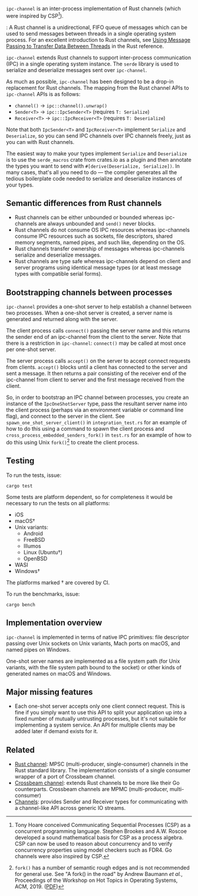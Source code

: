 `ipc-channel` is an inter-process implementation of Rust channels (which were inspired by CSP[^CSP]).

:
A Rust channel is a unidirectional, FIFO queue of messages which can be used to send messages between threads in a single operating system process.
For an excellent introduction to Rust channels, see [Using Message Passing to Transfer Data Between Threads](https://doc.rust-lang.org/stable/book/ch16-02-message-passing.html) in the Rust reference.

`ipc-channel` extends Rust channels to support inter-process communication (IPC) in a single operating system instance. The `serde` library is used to serialize and deserialize messages sent over `ipc-channel`.

As much as possible, `ipc-channel` has been designed to be a drop-in replacement for Rust channels. The mapping from the Rust channel APIs to `ipc-channel` APIs is as follows:

- `channel()` → `ipc::channel().unwrap()`
- `Sender<T>` → `ipc::IpcSender<T>` (requires `T: Serialize`)
- `Receiver<T>` → `ipc::IpcReceiver<T>` (requires `T: Deserialize`)

Note that both `IpcSender<T>` and `IpcReceiver<T>` implement `Serialize` and `Deserialize`, so you can send IPC channels over IPC channels freely, just as you can with Rust channels.

The easiest way to make your types implement `Serialize` and `Deserialize` is to use the `serde_macros` crate from crates.io as a plugin and then annotate the types you want to send with `#[derive(Deserialize, Serialize])`. In many cases, that's all you need to do — the compiler generates all the tedious boilerplate code needed to serialize and deserialize instances of your types.

## Semantic differences from Rust channels

- Rust channels can be either unbounded or bounded whereas ipc-channels are always unbounded and `send()` never blocks.
- Rust channels do not consume OS IPC resources whereas ipc-channels consume IPC resources such as sockets, file descriptors, shared memory segments, named pipes, and such like, depending on the OS.
- Rust channels transfer ownership of messages whereas ipc-channels serialize and deserialize messages.
- Rust channels are type safe whereas ipc-channels depend on client and server programs using identical message types (or at least message types with compatible serial forms).

## Bootstrapping channels between processes

`ipc-channel` provides a one-shot server to help establish a channel between two processes. When a one-shot server is created, a server name is generated and returned along with the server.

The client process calls `connect()` passing the server name and this returns the sender end of an ipc-channel from
the client to the server. Note that there is a restriction in `ipc-channel`: `connect()` may be called at most once per one-shot server.

The server process calls `accept()` on the server to accept connect requests from clients. `accept()` blocks until a client has connected to the server and sent a message. It then returns a pair consisting of the receiver end of the ipc-channel from client to server and the first message received from the client.

So, in order to bootstrap an IPC channel between processes, you create an instance of the `IpcOneShotServer` type, pass the resultant server name into the client process (perhaps via an environment variable or command line flag), and connect to the server in the client. See `spawn_one_shot_server_client()` in `integration_test.rs` for an example of how to do this using a command to spawn the client process and `cross_process_embedded_senders_fork()` in `test.rs` for an example of how to do this using Unix `fork()`[^fork] to create the client process.

## Testing

To run the tests, issue:

```console
cargo test
```

Some tests are platform dependent, so for completeness it would be necessary to run the tests on all platforms:

- iOS
- macOS†
- Unix variants:
  - Android
  - FreeBSD
  - Illumos
  - Linux (Ubuntu†)
  - OpenBSD
- WASI
- Windows†

The platforms marked † are covered by CI.

To run the benchmarks, issue:

```console
cargo bench
```

## Implementation overview

`ipc-channel` is implemented in terms of native IPC primitives: file descriptor passing over Unix sockets on Unix variants, Mach ports on macOS, and named pipes on Windows.

One-shot server names are implemented as a file system path (for Unix variants, with the file system path bound to the socket) or other kinds of generated names on macOS and Windows.

## Major missing features

- Each one-shot server accepts only one client connect request. This is fine if you simply want to use this API to split your application up into a fixed number of mutually untrusting processes, but it's not suitable for implementing a system service. An API for multiple clients may be added later if demand exists for it.

## Related

- [Rust channel](https://doc.rust-lang.org/std/sync/mpsc/index.html): MPSC (multi-producer, single-consumer) channels in the Rust standard library. The implementation
  consists of a single consumer wrapper of a port of Crossbeam channel.
- [Crossbeam channel](https://github.com/crossbeam-rs/crossbeam/tree/master/crossbeam-channel): extends Rust channels to be more like their Go counterparts. Crossbeam channels are MPMC (multi-producer, multi-consumer)
- [Channels](https://docs.rs/channels/latest/channels/): provides Sender and Receiver types for communicating with a channel-like API across generic IO streams.

[^CSP]:
    Tony Hoare conceived Communicating Sequential Processes (CSP) as a concurrent programming language.
    Stephen Brookes and A.W. Roscoe developed a sound mathematical basis for CSP as a process algebra.
    CSP can now be used to reason about concurrency and to verify concurrency properties using model checkers such as FDR4.
    Go channels were also inspired by CSP.

[^fork]: `fork()` has a number of semantic rough edges and is not recommended for general use. See "A fork() in the road" by Andrew Baumann _et al._, Proceedings of the Workshop on Hot Topics in Operating Systems, ACM, 2019. ([PDF](https://www.microsoft.com/en-us/research/uploads/prod/2019/04/fork-hotos19.pdf))
